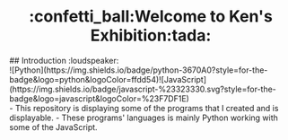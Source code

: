 <h1 align="center">:confetti_ball:Welcome to Ken's Exhibition:tada:</h1>

<div>
## Introduction :loudspeaker:
<div>![Python](https://img.shields.io/badge/python-3670A0?style=for-the-badge&logo=python&logoColor=ffdd54)![JavaScript](https://img.shields.io/badge/javascript-%23323330.svg?style=for-the-badge&logo=javascript&logoColor=%23F7DF1E)</div>
</div>
 - This repository is displaying some of the programs that I created and is displayable.
 - These programs' languages is mainly Python working with some of the JavaScript.